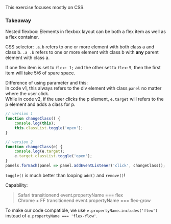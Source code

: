 This exercise focuses mostly on CSS.

### Takeaway
Nested flexbox: Elements in flexbox layout can be both a flex item as well as a flex container.

CSS selector: `.a.b` refers to one or more element with both class a and class b. `.a .b` refers to one or more element with class b with **any** parent element with class a.

If one flex item is set to `flex: 1;` and the other set to `flex:5`, then the first item will take 5/6 of spare space.

Difference of using parameter and this:  
In code v1, this always refers to the div element with class `panel` no matter where the user click.  
While in code v2, if the user clicks the p element, `e.target` will refers to the p element and adds a class for p.

```js
// version 1
function changeClass() {
    console.log(this);
    this.classList.toggle('open');
}

// version 2
function changeClass(e) {
    console.log(e.target);
    e.target.classList.toggle('open');
}
panels.forEach(panel => panel.addEventListener('click', changeClass));
```

`toggle()` is much better than looping `add()` and `remove()`!

Capability:   
> Safari transitionend event.propertyName === flex  
> Chrome + FF transitionend event.propertyName === flex-grow  

To make our code compatible, we use `e.propertyName.includes('flex')` instead of `e.propertyName === 'flex-flow'`.